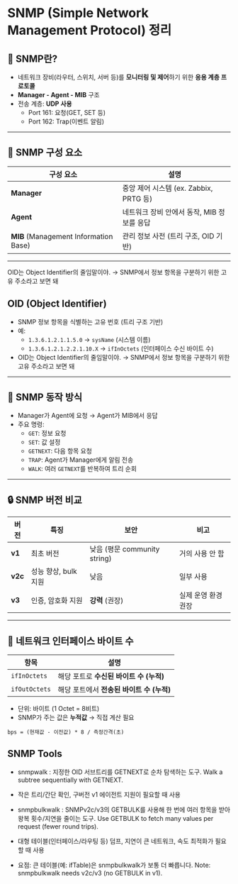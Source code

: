 # SNMP (Simple Network Management Protocol) 정리

## 📌 SNMP란?
- 네트워크 장비(라우터, 스위치, 서버 등)를 **모니터링 및 제어**하기 위한 **응용 계층 프로토콜**
- **Manager - Agent - MIB** 구조
- 전송 계층: **UDP 사용**
  - Port 161: 요청(GET, SET 등)
  - Port 162: Trap(이벤트 알림)

---

## 🧩 SNMP 구성 요소
| 구성 요소 | 설명 |
|-----------|------|
| **Manager** | 중앙 제어 시스템 (ex. Zabbix, PRTG 등) |
| **Agent** | 네트워크 장비 안에서 동작, MIB 정보를 응답 |
| **MIB** (Management Information Base) | 관리 정보 사전 (트리 구조, OID 기반) |
---
OID는 Object Identifier의 줄임말이야.
→ SNMP에서 정보 항목을 구분하기 위한 고유 주소라고 보면 돼
## OID (Object Identifier)
- SNMP 정보 항목을 식별하는 고유 번호 (트리 구조 기반)
- 예:
  - `1.3.6.1.2.1.1.5.0` → `sysName` (시스템 이름)
  - `1.3.6.1.2.1.2.2.1.10.X` → `ifInOctets` (인터페이스 수신 바이트 수)
- OID는 Object Identifier의 줄임말이야.
→ SNMP에서 정보 항목을 구분하기 위한 고유 주소라고 보면 돼
---

## 📡 SNMP 동작 방식
- Manager가 Agent에 요청 → Agent가 MIB에서 응답
- 주요 명령:
  - `GET`: 정보 요청
  - `SET`: 값 설정
  - `GETNEXT`: 다음 항목 요청
  - `TRAP`: Agent가 Manager에게 알림 전송
  - `WALK`: 여러 `GETNEXT`를 반복하여 트리 순회

---

## 🔒 SNMP 버전 비교

| 버전 | 특징 | 보안 | 비고 |
|------|------|------|------|
| **v1** | 최초 버전 | 낮음 (평문 community string) | 거의 사용 안 함 |
| **v2c** | 성능 향상, bulk 지원 | 낮음 | 일부 사용 |
| **v3** | 인증, 암호화 지원 | **강력** (권장) | 실제 운영 환경 권장 |

---

## 🧮 네트워크 인터페이스 바이트 수

| 항목 | 설명 |
|------|------|
| `ifInOctets` | 해당 포트로 **수신된 바이트 수 (누적)** |
| `ifOutOctets` | 해당 포트에서 **전송된 바이트 수 (누적)** |
- 단위: 바이트 (1 Octet = 8비트)
- SNMP가 주는 값은 **누적값** → 직접 계산 필요

```text
bps = (현재값 - 이전값) * 8 / 측정간격(초)
```

## SNMP Tools

* snmpwalk : 지정한 OID 서브트리를 GETNEXT로 순차 탐색하는 도구.
Walk a subtree sequentially with GETNEXT.
- 작은 트리/간단 확인, 구버전 v1 에이전트 지원이 필요할 때 사용

* snmpbulkwalk : SNMPv2c/v3의 GETBULK를 사용해 한 번에 여러 항목을 받아 왕복 횟수/지연을 줄이는 도구.
Use GETBULK to fetch many values per request (fewer round trips).
- 대형 테이블(인터페이스/라우팅 등) 덤프, 지연이 큰 네트워크, 속도 최적화가 필요할 때 사용

* 요점: 큰 테이블(예: ifTable)은 snmpbulkwalk가 보통 더 빠릅니다.
Note: snmpbulkwalk needs v2c/v3 (no GETBULK in v1).
